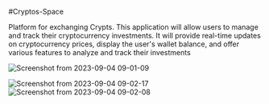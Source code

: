 #Cryptos-Space


Platform for exchanging Crypts. This application will allow users to manage and track their cryptocurrency investments. It will provide real-time updates on cryptocurrency prices, display the user's wallet balance, and offer various features to analyze and track their investments

![Screenshot from 2023-09-04 09-01-09](https://github.com/MerKhadraoui/final-project/assets/75792175/75493812-29ae-44b5-838f-ded940b97c6a)

![Screenshot from 2023-09-04 09-02-17](https://github.com/MerKhadraoui/final-project/assets/75792175/87c81c77-1f96-4b4d-bdd0-7b309ba68a1e)
![Screenshot from 2023-09-04 09-02-08](https://github.com/MerKhadraoui/final-project/assets/75792175/e3357cf4-7307-49bc-bde6-8faefda512bc)
